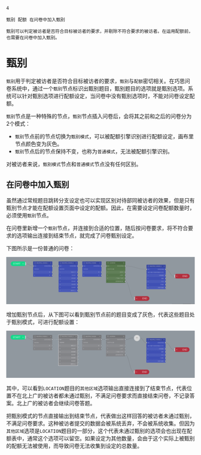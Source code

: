```index
4
```
```tag
甄别 配额 在问卷中加入甄别
```
```summary
甄别可以判定被访者是否符合目标被访者的要求，并剔除不符合要求的被访者。在运用配额前，也需要在问卷中加入甄别。
```
# 甄别

`甄别`用于判定被访者是否符合目标被访者的要求，`甄别`与`配额`密切相关。在巧思问卷系统中，通过一个`甄别`节点标识出甄别题目，甄别题目的选项就是甄别选项。系统可以针对甄别选项进行配额设定，当问卷中没有甄别选项时，不能对问卷设定配额。

`甄别`节点是一种特殊的节点，`甄别`节点插入问卷后，会将其之前和之后的问卷分为2个模式：
+ `甄别`节点前的节点切换为`甄别模式`，可以被配额引擎识别进行配额设定，画布里节点颜色变为灰色。
+ `甄别`节点后的节点保持不变，也称为`普通模式`，无法被配额引擎识别。

对被访者来说，`甄别模式`节点和`普通模式`节点没有任何区别。

## 在问卷中加入甄别
虽然通过常规题目跳转分支设定也可以实现区别对待部同被访者的效果，但是只有甄别节点才能在配额设置页面中设定的配额。因此，在需要设定问卷配额数量时，必须使用`甄别`节点。

在问卷里新增一个`甄别`节点，并连接到合适的位置，随后按问卷要求，将不符合要求的选项输出连接到结束节点，就完成了问卷甄别设定。

下图所示是一份普通的问卷：

<img src='../assets/01screening/01addScreeningIntoSurvey/withoutScreening.png'>

增加甄别节点后，从下图可以看到甄别节点前的题目变成了灰色，代表这些题目处于甄别模式，可进行配额设置：

<img src='../assets/01screening/01addScreeningIntoSurvey/Screening.png'>

其中，可以看到`LOCATION`题目的`其他区域`选项输出直接连接到了结束节点，代表位置不在北上广的被访者都未通过甄别，不满足问卷要求而直接结束问卷，不记录答案。北上广的被访者会继续问卷答题。

把甄别模式的节点直接输出到结束节点，代表做出这样回答的被访者未通过甄别，不满足问卷要求。这种被访者提交的数据会被系统丢弃，不会被系统收集。但因为`其他区域`选项是`LOCATION`题目的一部分，这个代表未通过甄别的选项会也出现在配额表中，通常这个选项可以留空。如果设定为其他数量，会由于这个实际上被甄别的配额无法被使用，而导致问卷无法收集到设定的总数量。